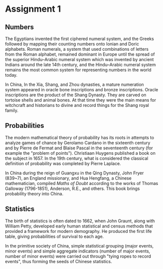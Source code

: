 # Assignment 1

## Numbers

The Egyptians invented the first ciphered numeral system, and the Greeks followed by mapping their counting numbers onto Ionian and Doric alphabets. Roman numerals, a system that used combinations of letters from the Roman alphabet, remained dominant in Europe until the spread of the superior Hindu–Arabic numeral system which was invented by ancient Indians around the late 14th century, and the Hindu–Arabic numeral system remains the most common system for representing numbers in the world today.

In China, In the Xia, Shang, and Zhou dynasties, a mature numeration system appeared in oracle bone inscriptions and bronze inscriptions. Oracle inscriptions are the product of the Shang Dynasty. They are carved on tortoise shells and animal bones. At that time they were the main means for witchcraft and historians to divine and record things for the Shang royal family.

## Probabilities

The modern mathematical theory of probability has its roots in attempts to analyze games of chance by Gerolamo Cardano in the sixteenth century and by Pierre de Fermat and Blaise Pascal in the seventeenth century (for example the "problem of points"). Christiaan Huygens published a book on the subject in 1657. In the 19th century, what is considered the classical definition of probability was completed by Pierre Laplace.

In China during the reign of Guangxu in the Qing Dynasty, John Fryer (839~7), an England missionary, and Hua Hengfang, a Chinese mathematician, compiled *Maths of Doubt* according to the works of Thomas Galloway (1796-1851), Anderson, R.E., and others. This book brings probability theory into China.

## Statistics

The birth of statistics is often dated to 1662, when John Graunt, along with William Petty, developed early human statistical and census methods that provided a framework for modern demography. He produced the first life table, giving probabilities of survival to each age.

In the primitive society of China, simple statistical grouping (major events, minor events) and simple aggregate indicators (number of major events, number of minor events) were carried out through "tying ropes to record events", thus forming the seeds of Chinese statistics.
